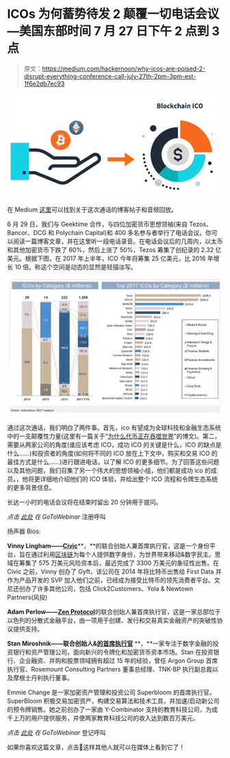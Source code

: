 # ICOs 为何蓄势待发 2 颠覆一切电话会议—美国东部时间 7 月 27 日下午 2 点到 3 点

> 原文：<https://medium.com/hackernoon/why-icos-are-poised-2-disrupt-everything-conference-call-july-27th-2pm-3pm-est-1f6e2db7ec93>

![](img/c149efb645890daf8d624350ca423910.png)

在 Medium [这里](https://goo.gl/Aw8bMj)可以找到关于这次通话的博客帖子和音频回放。

6 月 29 日，我们与 Geektime 合作，与四位加密货币思想领袖(来自 Tezos、Bancor、DCG 和 Polychain Capital)和 400 多名参与者举行了电话会议。你可以阅读一篇博客文章，并在这里听一段电话录音。在电话会议后的几周内，以太币和其他加密货币下跌了 60%，然后上涨了 50%，Tezos 筹集了创纪录的 2.32 亿美元。根据下图，在 2017 年上半年，ICO 今年将筹集 25 亿美元，比 2016 年增长 10 倍。称这个空间是动态的显然是轻描淡写。

![](img/fc1cec96eadd07f7a8b48a56dd213085.png)

通过这次通话，我们明白了两件事。首先，ico 有望成为全球科技和金融生态系统中的一支颠覆性力量(这里有一篇关于“[为什么代币正在吞噬世界](https://goo.gl/7cDErx)”的博文)。第二，需要从两家公司的角度(谁应该考虑 ICO，成功 ICO 的关键是什么，ICO 的缺点是什么……)和投资者的角度(如何将不同的 ICO 放在上下文中，购买和交易 ICO 的最佳方式是什么……)进行跟进电话，以了解 ICO 的更多细节。为了回答这些问题以及其他问题，我们召集了另一个伟大的思想领袖小组，他们都是成功 ico 的成员。，他将更详细地介绍他们的 ICO 体验，并给出整个 ICO 流程和令牌生态系统的更多背景信息。

长达一小时的电话会议将在结束时留出 20 分钟用于提问。

*点击* [*此处*](https://attendee.gotowebinar.com/register/2360770596101238019) *在 GoToWebinar* 注册呼叫

扬声器 Bios:

**Vinny Lingham——**[**Civic**](https://www.civic.com/)**，**的联合创始人兼首席执行官，这是一个身份平台，旨在通过利用[区块链](https://hackernoon.com/tagged/blockchain)为每个人提供数字身份，为世界带来移动&数字民主。思域在筹集了 575 万美元风险资本后，最近完成了 3300 万美元的象征性出售。在 Civic 之前，Vinny 创办了 Gyft，该公司在 2014 年将比特币出售给 First Data 并作为产品开发的 SVP 加入他们之前，已经成为接受比特币的领先消费者平台。文尼还创办了许多其他公司，包括 Click2Customers、Yola & Newtown Partners(风投)

**Adam Perlow——**[**Zen Protocol**](https://www.zenprotocol.com/)的联合创始人兼首席执行官，这是一家总部位于以色列的分散式金融平台，由一项用于创建、发行和交易真实金融资产的突破性协议提供支持。

**Stan Miroshnik——联合创始人&**[**的首席执行官**](https://elementgroup.com/) **，**一家专注于数字金融的投资银行和资产管理公司，面向新兴的令牌化和加密货币资本市场。Stan 在投资银行、企业融资、并购和股票领域拥有超过 15 年的经验，曾任 Argon Group 首席执行官、Rosemount Consulting Partners 董事总经理、TNK-BP 执行副总裁以及摩根士丹利执行董事。

Emmie Change 是一家加密资产管理和投资公司 Superbloom 的首席执行官。SuperBloom 积极交易加密资产，构建交易算法和技术工具，并加速/启动新公司的预令牌销售。她之前创办了一家由 Y-Combinator 支持的教育科技公司，为成千上万的用户提供服务，并使两家教育科技公司的收入达到数百万美元。

*点击* [*此处*](https://goo.gl/fFNprj) *在 GoToWebinar* 登记呼叫

如果你喜欢这篇文章，点击💚这样其他人就可以在媒体上看到它了！